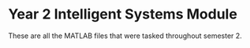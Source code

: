 # Year 2 Intelligent Systems Module

These are all the MATLAB files that were tasked throughout semester 2. 
